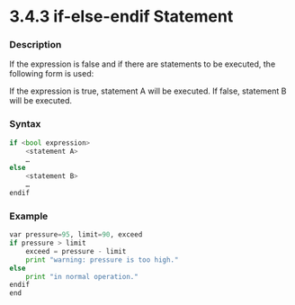 # 3.4.3 if-else-endif Statement

### Description

If the expression is false and if there are statements to be executed, the following form is used:

If the expression is true, statement A will be executed. If false, statement B will be executed.

### Syntax

```python
if <bool expression>
	<statement A>
	…
else
	<statement B>
	…
endif
```

### Example

```python
var pressure=95, limit=90, exceed
if pressure > limit
	exceed = pressure - limit
	print "warning: pressure is too high."
else
	print "in normal operation."
endif
end
```



